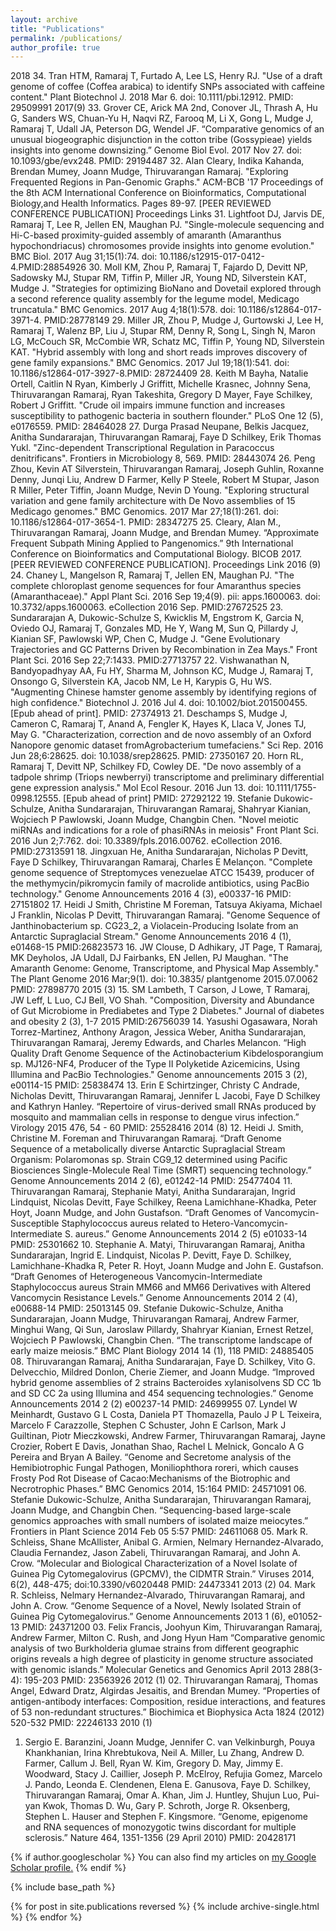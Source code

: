 ```yaml
---
layout: archive
title: "Publications"
permalink: /publications/
author_profile: true
---
```


2018
34. Tran HTM, Ramaraj T, Furtado A, Lee LS, Henry RJ. "Use of a draft genome of coffee (Coffea arabica) to identify SNPs associated with caffeine content." Plant Biotechnol J. 2018 Mar 6. doi: 10.1111/pbi.12912. PMID: 29509991
2017(9)
33. Grover CE, Arick MA 2nd, Conover JL, Thrash A, Hu G, Sanders WS, Chuan-Yu H, Naqvi RZ, Farooq M, Li X, Gong L, Mudge J, Ramaraj T, Udall JA, Peterson DG, Wendel JF. “Comparative genomics of an unusual biogeographic disjunction in the cotton tribe (Gossypieae) yields insights into genome downsizing.” Genome Biol Evol. 2017 Nov 27. doi: 10.1093/gbe/evx248. PMID: 29194487
32. Alan Cleary, Indika Kahanda, Brendan Mumey, Joann Mudge, Thiruvarangan Ramaraj. "Exploring Frequented Regions in Pan-Genomic Graphs." ACM-BCB '17 Proceedings of the 8th ACM International Conference on Bioinformatics, Computational Biology,and Health Informatics. Pages 89-97.  [PEER REVIEWED CONFERENCE PUBLICATION] Proceedings Links
31. Lightfoot DJ, Jarvis DE, Ramaraj T, Lee R, Jellen EN, Maughan PJ. "Single-molecule sequencing and Hi-C-based proximity-guided assembly of amaranth (Amaranthus hypochondriacus) chromosomes provide insights into genome evolution." BMC Biol. 2017 Aug 31;15(1):74. doi: 10.1186/s12915-017-0412-4.PMID:28854926
30. Moll KM, Zhou P, Ramaraj T, Fajardo D, Devitt NP, Sadowsky MJ, Stupar RM, Tiffin P, Miller JR, Young ND, Silverstein KAT, Mudge J. "Strategies for optimizing BioNano and Dovetail explored through a second reference quality assembly for the legume model, Medicago truncatula." BMC Genomics. 2017 Aug 4;18(1):578. doi: 10.1186/s12864-017-3971-4. PMID:28778149
29. Miller JR, Zhou P, Mudge J, Gurtowski J, Lee H, Ramaraj T, Walenz BP, Liu J, Stupar RM, Denny R, Song L, Singh N, Maron LG, McCouch SR, McCombie WR, Schatz MC, Tiffin P, Young ND, Silverstein KAT. "Hybrid assembly with long and short reads improves discovery of gene family expansions." BMC Genomics. 2017 Jul 19;18(1):541. doi: 10.1186/s12864-017-3927-8.PMID: 28724409
28. Keith M Bayha, Natalie Ortell, Caitlin N Ryan, Kimberly J Griffitt, Michelle Krasnec, Johnny Sena, Thiruvarangan Ramaraj, Ryan Takeshita, Gregory D Mayer, Faye Schilkey, Robert J Griffitt. "Crude oil impairs immune function and increases susceptibility to pathogenic bacteria in southern flounder." PLoS One 12 (5), e0176559. PMID: 28464028
27. Durga Prasad Neupane, Belkis Jacquez, Anitha Sundararajan, Thiruvarangan Ramaraj, Faye D Schilkey, Erik Thomas Yukl. "Zinc-dependent Transcriptional Regulation in Paracoccus denitrificans". Frontiers in Microbiology 8, 569. PMID: 28443074
26. Peng Zhou, Kevin AT Silverstein, Thiruvarangan Ramaraj, Joseph Guhlin, Roxanne Denny, Junqi Liu, Andrew D Farmer, Kelly P Steele, Robert M Stupar, Jason R Miller, Peter Tiffin, Joann Mudge, Nevin D Young. "Exploring structural variation and gene family architecture with De Novo assemblies of 15 Medicago genomes." BMC Genomics. 2017 Mar 27;18(1):261. doi: 10.1186/s12864-017-3654-1. PMID: 28347275
25. Cleary, Alan M., Thiruvarangan Ramaraj, Joann Mudge, and Brendan Mumey. “Approximate Frequent Subpath Mining Applied to Pangenomics.” 9th International Conference on Bioinformatics and Computational Biology. BICOB 2017. [PEER REVIEWED CONFERENCE PUBLICATION]. Proceedings Link
2016 (9)
24. Chaney L, Mangelson R, Ramaraj T, Jellen EN, Maughan PJ. "The complete chloroplast genome sequences for four Amaranthus species (Amaranthaceae)." Appl Plant Sci. 2016 Sep 19;4(9). pii: apps.1600063. doi: 10.3732/apps.1600063. eCollection 2016 Sep. PMID:27672525
23. Sundararajan A, Dukowic-Schulze S, Kwicklis M, Engstrom K, Garcia N, Oviedo OJ, Ramaraj T, Gonzales MD, He Y, Wang M, Sun Q, Pillardy J, Kianian SF, Pawlowski WP, Chen C, Mudge J. "Gene Evolutionary Trajectories and GC Patterns Driven by Recombination in Zea Mays." Front Plant Sci. 2016 Sep 22;7:1433. PMID:27713757
22. Vishwanathan N, Bandyopadhyay AA, Fu HY, Sharma M, Johnson KC, Mudge J, Ramaraj T, Onsongo G, Silverstein KA, Jacob NM, Le H, Karypis G, Hu WS. "Augmenting Chinese hamster genome assembly by identifying regions of high confidence."
Biotechnol J. 2016 Jul 4. doi: 10.1002/biot.201500455. [Epub ahead of print]. PMID: 27374913
21. Deschamps S, Mudge J, Cameron C, Ramaraj T, Anand A, Fengler K, Hayes K, Llaca V, Jones TJ, May G. 
"Characterization, correction and  de novo assembly of an Oxford Nanopore genomic dataset fromAgrobacterium tumefaciens."  Sci Rep. 2016 Jun 28;6:28625. doi: 10.1038/srep28625. PMID: 27350167
20. Horn RL, Ramaraj T, Devitt NP, Schilkey FD, Cowley DE. "De novo assembly of a tadpole shrimp (Triops newberryi) transcriptome and preliminary differential gene expression analysis." Mol Ecol Resour. 2016 Jun 13. doi: 10.1111/1755-0998.12555. [Epub ahead of print]  PMID: 27292122
19. Stefanie Dukowic-Schulze, Anitha Sundararajan, Thiruvarangan Ramaraj, Shahryar Kianian, Wojciech P Pawlowski, Joann Mudge, Changbin Chen. "Novel meiotic miRNAs and indications for a role of phasiRNAs in meiosis" Front Plant Sci. 2016 Jun 2;7:762. doi: 10.3389/fpls.2016.00762. eCollection 2016. PMID:27313591
18. Jingxuan He, Anitha Sundararajan, Nicholas P Devitt, Faye D Schilkey, Thiruvarangan Ramaraj, Charles E Melançon. "Complete genome sequence of Streptomyces venezuelae ATCC 15439, producer of the methymycin/pikromycin family of macrolide antibiotics, using PacBio technology." Genome Announcements  2016 4 (3), e00337-16 PMID: 27151802
17. Heidi J Smith, Christine M Foreman, Tatsuya Akiyama, Michael J Franklin, Nicolas P Devitt, Thiruvarangan Ramaraj. "Genome Sequence of Janthinobacterium sp. CG23_2, a Violacein-Producing Isolate from an Antarctic Supraglacial Stream." Genome Announcements 2016 4 (1), e01468-15 PMID:26823573
16. JW Clouse, D Adhikary, JT Page, T Ramaraj, MK Deyholos, JA Udall, DJ Fairbanks, EN Jellen, PJ Maughan. "The Amaranth Genome: Genome, Transcriptome, and Physical Map Assembly." The Plant Genome 2016 Mar;9(1). doi: 10.3835/ plantgenome 2015.07.0062 PMID: 27898770
2015 (3)
15. SM Lambeth, T Carson, J Lowe, T Ramaraj, JW Leff, L Luo, CJ Bell, VO Shah. "Composition, Diversity and Abundance of Gut Microbiome in Prediabetes and Type  2 Diabetes." Journal of diabetes and obesity 2 (3), 1-7 2015 PMID:26756039
14. Yasushi Ogasawara, Norah Torrez-Martinez, Anthony Aragon, Jessica Weber, Anitha Sundararajan, Thiruvarangan Ramaraj, Jeremy Edwards, and Charles Melancon. “High Quality Draft Genome Sequence of the Actinobacterium Kibdelosporangium sp. MJ126-NF4, Producer of the Type II Polyketide Azicemicins, Using Illumina and PacBio Technologies." Genome announcements 2015 3 (2), e00114-15 PMID: 25838474
13. Erin E Schirtzinger, Christy C Andrade, Nicholas Devitt, Thiruvarangan Ramaraj, Jennifer L Jacobi, Faye D Schilkey and Kathryn Hanley. “Repertoire of virus-derived small RNAs produced by mosquito and mammalian cells in response to dengue virus infection.” Virology 2015 476, 54 - 60 PMID: 25528416
2014 (8)
12. Heidi J. Smith, Christine M. Foreman and Thiruvarangan Ramaraj. “Draft Genome Sequence of a metabolically diverse Antarctic Supraglacial Stream Organism: Polaromonas sp. Strain CG9_12 determined using Pacific Biosciences Single-Molecule Real Time (SMRT) sequencing technology.” Genome Announcements 2014 2 (6), e01242-14  PMID: 25477404
11. Thiruvarangan Ramaraj, Stephanie Matyi, Anitha Sundararajan, Ingrid Lindquist, Nicolas Devitt, Faye Schilkey, Reena Lamichhane-Khadka, Peter Hoyt, Joann Mudge, and John Gustafson. “Draft Genomes of Vancomycin-Susceptible Staphylococcus aureus related to Hetero-Vancomycin-Intermediate S. aureus.” Genome Announcements 2014 2 (5) e01033-14 PMID: 25301662
10. Stephanie A. Matyi, Thiruvarangan Ramaraj, Anitha Sundararajan, Ingrid E. Lindquist, Nicolas P. Devitt, Faye D. Schilkey, Lamichhane-Khadka R, Peter R. Hoyt, Joann Mudge and John E. Gustafson. “Draft Genomes of Heterogeneous Vancomycin-Intermediate Staphylococcus aureus Strain MM66 and MM66 Derivatives with Altered Vancomycin Resistance Levels.” Genome Announcements 2014 2 (4), e00688-14 PMID: 25013145
09. Stefanie Dukowic-Schulze, Anitha Sundararajan, Joann Mudge, Thiruvarangan Ramaraj, Andrew Farmer, Minghui Wang, Qi Sun, Jaroslaw Pillardy, Shahryar Kianian, Ernest Retzel, Wojciech P Pawlowski, Changbin Chen. “The transcriptome landscape of early maize meiosis.” BMC Plant Biology 2014 14 (1), 118 PMID: 24885405
08. Thiruvarangan Ramaraj, Anitha Sundararajan, Faye D. Schilkey, Vito G. Delvecchio, Mildred Donlon, Cherie Ziemer, and Joann Mudge. “Improved hybrid genome assemblies of 2 strains Bacteroides xylanisolvens SD CC 1b and SD CC 2a using Illumina and 454 sequencing technologies.” Genome Announcements 2014 2 (2) e00237-14 PMID: 24699955
07. Lyndel W Meinhardt, Gustavo G L Costa, Daniela PT Thomazella, Paulo J P L Teixeira, Marcelo F Carazzolle, Stephen C Schuster, John E Carlson, Mark J Guiltinan, Piotr Mieczkowski, Andrew Farmer, Thiruvarangan Ramaraj, Jayne Crozier, Robert E Davis, Jonathan Shao, Rachel L Melnick, Goncalo A G Pereira and Bryan A Bailey. “Genome and Secretome analysis of the Hemibiotrophic Fungal Pathogen, Moniliophthora roreri, which causes Frosty Pod Rot Disease of Cacao:Mechanisms of the Biotrophic and Necrotrophic Phases.” BMC Genomics 2014, 15:164 PMID: 24571091
06. Stefanie Dukowic-Schulze, Anitha Sundararajan, Thiruvarangan Ramaraj, Joann Mudge, and Changbin Chen. “Sequencing-based large-scale genomics approaches with small numbers of isolated maize meiocytes.” Frontiers in Plant Science 2014 Feb 05 5:57 PMID: 24611068
05. Mark R. Schleiss, Shane McAllister, Anibal G. Armien, Nelmary Hernandez-Alvarado, Claudia Fernandez, Jason Zabeli, Thiruvarangan Ramaraj, and John A. Crow. “Molecular and Biological Characterization of a Novel Isolate of Guinea Pig Cytomegalovirus (GPCMV), the CIDMTR Strain.” Viruses 2014, 6(2), 448-475; doi:10.3390/v6020448 PMID: 24473341
2013 (2)
04. Mark R. Schleiss, Nelmary Hernandez-Alvarado, Thiruvarangan Ramaraj, and John A. Crow. “Genome Sequence of a Novel, Newly Isolated Strain of Guinea Pig Cytomegalovirus.” Genome Announcements 2013 1 (6), e01052-13  PMID: 24371200
03. Felix Francis, Joohyun Kim, Thiruvarangan Ramaraj, Andrew Farmer, Milton C. Rush, and Jong Hyun Ham “Comparative genomic analysis of two Burkholderia glumae strains from different geographic origins reveals a high degree of plasticity in genome structure associated with genomic islands.” Molecular Genetics and Genomics April 2013 288(3-4): 195-203 PMID: 23563926
2012 (1)
02. Thiruvarangan Ramaraj, Thomas Angel, Edward Dratz, Algirdas Jesaitis, and Brendan Mumey. “Properties of antigen-antibody interfaces: Composition, residue interactions, and features of 53 non-redundant structures.” Biochimica et Biophysica Acta 1824 (2012) 520-532 PMID: 22246133
2010 (1)
01. Sergio E. Baranzini, Joann Mudge, Jennifer C. van Velkinburgh, Pouya Khankhanian, Irina Khrebtukova, Neil A. Miller, Lu Zhang, Andrew D. Farmer, Callum J. Bell, Ryan W. Kim, Gregory D. May, Jimmy E. Woodward, Stacy J. Caillier, Joseph P. McElroy, Refujia Gomez, Marcelo J. Pando, Leonda E. Clendenen, Elena E. Ganusova, Faye D. Schilkey, Thiruvarangan Ramaraj, Omar A. Khan, Jim J. Huntley, Shujun Luo, Pui-yan Kwok, Thomas D. Wu, Gary P. Schroth, Jorge R. Oksenberg, Stephen L. Hauser and Stephen F. Kingsmore. “Genome, epigenome and RNA sequences of monozygotic twins discordant for multiple sclerosis.” Nature 464, 1351-1356 (29 April 2010) PMID: 20428171

{% if author.googlescholar %}
  You can also find my articles on <u><a href="{{author.googlescholar}}">my Google Scholar profile</a>.</u>
{% endif %}

{% include base_path %}

{% for post in site.publications reversed %}
  {% include archive-single.html %}
{% endfor %}
